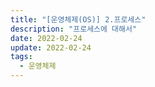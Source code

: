 ```yaml
---
title: "[운영체제(OS)] 2.프로세스"
description: "프로세스에 대해서"
date: 2022-02-24
update: 2022-02-24
tags:
  - 운영체제
---
```

